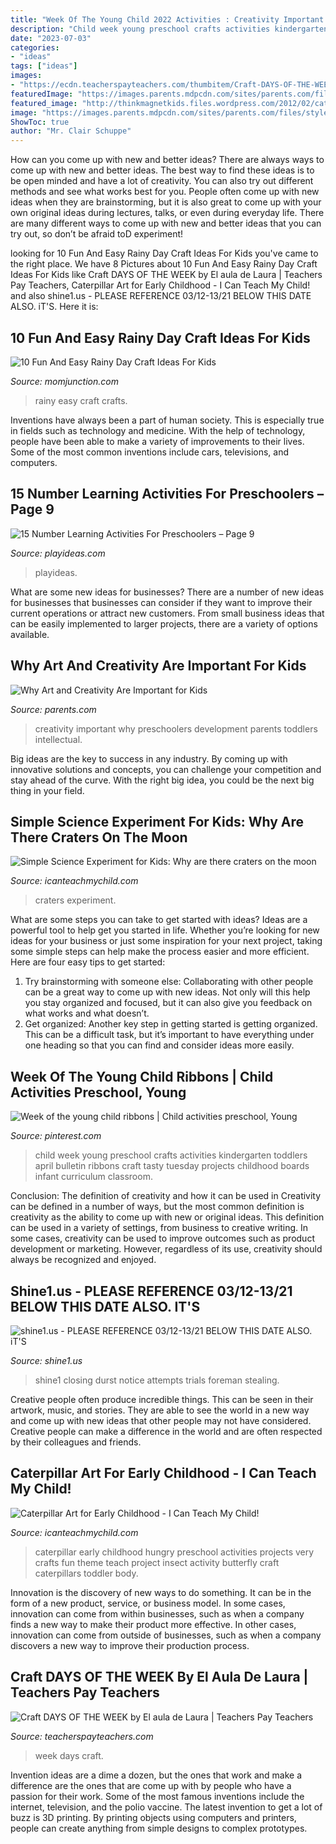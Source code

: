 ```yaml
---
title: "Week Of The Young Child 2022 Activities : Creativity Important Why Preschoolers Development Parents Toddlers Intellectual"
description: "Child week young preschool crafts activities kindergarten toddlers april bulletin ribbons craft tasty tuesday projects childhood boards infant curriculum classroom"
date: "2023-07-03"
categories:
- "ideas"
tags: ["ideas"]
images:
- "https://ecdn.teacherspayteachers.com/thumbitem/Craft-DAYS-OF-THE-WEEK-4130052-1539607147/original-4130052-1.jpg"
featuredImage: "https://images.parents.mdpcdn.com/sites/parents.com/files/styles/scale_1500_1500/public/images/550_102165448.jpg"
featured_image: "http://thinkmagnetkids.files.wordpress.com/2012/02/caterpillart.jpg"
image: "https://images.parents.mdpcdn.com/sites/parents.com/files/styles/scale_1500_1500/public/images/550_102165448.jpg"
ShowToc: true
author: "Mr. Clair Schuppe"
---
```



How can you come up with new and better ideas?
There are always ways to come up with new and better ideas. The best way to find these ideas is to be open minded and have a lot of creativity. You can also try out different methods and see what works best for you. People often come up with new ideas when they are brainstorming, but it is also great to come up with your own original ideas during lectures, talks, or even during everyday life. There are many different ways to come up with new and better ideas that you can try out, so don’t be afraid toD experiment!

	

		
looking for 10 Fun And Easy Rainy Day Craft Ideas For Kids you've came to the right place. We have 8 Pictures about 10 Fun And Easy Rainy Day Craft Ideas For Kids like Craft DAYS OF THE WEEK by El aula de Laura | Teachers Pay Teachers, Caterpillar Art for Early Childhood - I Can Teach My Child! and also shine1.us - PLEASE REFERENCE 03/12-13/21 BELOW THIS DATE ALSO. iT&#039;S. Here it is:
		
    
## 10 Fun And Easy Rainy Day Craft Ideas For Kids

<img loading=lazy src="https://cdn2.momjunction.com/wp-content/uploads/2016/01/10-Fun-Easy-Rainy-Day-Craft-Ideas-For-Kids-910x1024.jpg" onerror="this.onerror=null;this.src='https://tse1.mm.bing.net/th?id=OIP.mGmPzN8xmSMU3U8e_TVNtAHaIV&amp;pid=15.1';" alt="10 Fun And Easy Rainy Day Craft Ideas For Kids">

_Source: momjunction.com_

>rainy easy craft crafts. 

	

Inventions have always been a part of human society. This is especially true in fields such as technology and medicine. With the help of technology, people have been able to make a variety of improvements to their lives. Some of the most common inventions include cars, televisions, and computers.

    
## 15 Number Learning Activities For Preschoolers – Page 9

<img loading=lazy src="http://www.playideas.com/wp-content/uploads/2015/04/number-learning-activities.jpg" onerror="this.onerror=null;this.src='https://tse4.mm.bing.net/th?id=OIP.iOWjsLU3l6peLWSNdjeuJgHaKl&amp;pid=15.1';" alt="15 Number Learning Activities For Preschoolers – Page 9">

_Source: playideas.com_

>playideas. 

	

What are some new ideas for businesses?
There are a number of new ideas for businesses that businesses can consider if they want to improve their current operations or attract new customers. From small business ideas that can be easily implemented to larger projects, there are a variety of options available.

    
## Why Art And Creativity Are Important For Kids

<img loading=lazy src="https://images.parents.mdpcdn.com/sites/parents.com/files/styles/scale_1500_1500/public/images/550_102165448.jpg" onerror="this.onerror=null;this.src='https://tse2.mm.bing.net/th?id=OIP.XU3EOASCOuRfvgBtts_9NAHaHa&amp;pid=15.1';" alt="Why Art and Creativity Are Important for Kids">

_Source: parents.com_

>creativity important why preschoolers development parents toddlers intellectual. 

	

Big ideas are the key to success in any industry. By coming up with innovative solutions and concepts, you can challenge your competition and stay ahead of the curve. With the right big idea, you could be the next big thing in your field.

    
## Simple Science Experiment For Kids: Why Are There Craters On The Moon

<img loading=lazy src="https://www.icanteachmychild.com/wp-content/uploads/2014/04/Help-young-children-discover-why-there-are-craters-on-the-moon-with-this-simple-science-experiment-great-for-science-fairs.jpg" onerror="this.onerror=null;this.src='https://tse4.mm.bing.net/th?id=OIP.vEAgbR_vxHeK0Ena-AjX0QHaKX&amp;pid=15.1';" alt="Simple Science Experiment for Kids: Why are there craters on the moon">

_Source: icanteachmychild.com_

>craters experiment. 

	

What are some steps you can take to get started with ideas?
Ideas are a powerful tool to help get you started in life. Whether you’re looking for new ideas for your business or just some inspiration for your next project, taking some simple steps can help make the process easier and more efficient. Here are four easy tips to get started: 
1. Try brainstorming with someone else: Collaborating with other people can be a great way to come up with new ideas. Not only will this help you stay organized and focused, but it can also give you feedback on what works and what doesn’t. 
2. Get organized: Another key step in getting started is getting organized. This can be a difficult task, but it’s important to have everything under one heading so that you can find and consider ideas more easily. 

    
## Week Of The Young Child Ribbons | Child Activities Preschool, Young

<img loading=lazy src="https://i.pinimg.com/originals/10/dc/99/10dc99f3cbe0514eec7023f95af66a85.jpg" onerror="this.onerror=null;this.src='https://tse2.mm.bing.net/th?id=OIP.4se8Ax4Fc_w-khmP1dElzgHaJ4&amp;pid=15.1';" alt="Week of the young child ribbons | Child activities preschool, Young">

_Source: pinterest.com_

>child week young preschool crafts activities kindergarten toddlers april bulletin ribbons craft tasty tuesday projects childhood boards infant curriculum classroom. 

	

Conclusion: The definition of creativity and how it can be used in
Creativity can be defined in a number of ways, but the most common definition is creativity as the ability to come up with new or original ideas. This definition can be used in a variety of settings, from business to creative writing. In some cases, creativity can be used to improve outcomes such as product development or marketing. However, regardless of its use, creativity should always be recognized and enjoyed.

    
## Shine1.us - PLEASE REFERENCE 03/12-13/21 BELOW THIS DATE ALSO. IT&#039;S

<img loading=lazy src="http://www.shine1.us/yahoo_site_admin/assets/images/thumbnail.23112737_std.png" onerror="this.onerror=null;this.src='https://tse3.mm.bing.net/th?id=OIP.8CI1DjdzPaaqJGaYWwCWdgAAAA&amp;pid=15.1';" alt="shine1.us - PLEASE REFERENCE 03/12-13/21 BELOW THIS DATE ALSO. iT&#039;S">

_Source: shine1.us_

>shine1 closing durst notice attempts trials foreman stealing. 

	

Creative people often produce incredible things. This can be seen in their artwork, music, and stories. They are able to see the world in a new way and come up with new ideas that other people may not have considered. Creative people can make a difference in the world and are often respected by their colleagues and friends.

    
## Caterpillar Art For Early Childhood - I Can Teach My Child!

<img loading=lazy src="http://thinkmagnetkids.files.wordpress.com/2012/02/caterpillart.jpg" onerror="this.onerror=null;this.src='https://tse3.mm.bing.net/th?id=OIP.EQKXeHsmaw2mLzzkm0uZMAHaJW&amp;pid=15.1';" alt="Caterpillar Art for Early Childhood - I Can Teach My Child!">

_Source: icanteachmychild.com_

>caterpillar early childhood hungry preschool activities projects very crafts fun theme teach project insect activity butterfly craft caterpillars toddler body. 

	

Innovation is the discovery of new ways to do something. It can be in the form of a new product, service, or business model. In some cases, innovation can come from within businesses, such as when a company finds a new way to make their product more effective. In other cases, innovation can come from outside of businesses, such as when a company discovers a new way to improve their production process.

    
## Craft DAYS OF THE WEEK By El Aula De Laura | Teachers Pay Teachers

<img loading=lazy src="https://ecdn.teacherspayteachers.com/thumbitem/Craft-DAYS-OF-THE-WEEK-4130052-1539607147/original-4130052-1.jpg" onerror="this.onerror=null;this.src='https://tse4.mm.bing.net/th?id=OIP.bHy74VV_OF6n3brx_mXlogAAAA&amp;pid=15.1';" alt="Craft DAYS OF THE WEEK by El aula de Laura | Teachers Pay Teachers">

_Source: teacherspayteachers.com_

>week days craft. 

	

Invention ideas are a dime a dozen, but the ones that work and make a difference are the ones that are come up with by people who have a passion for their work. Some of the most famous inventions include the internet, television, and the polio vaccine. The latest invention to get a lot of buzz is 3D printing. By printing objects using computers and printers, people can create anything from simple designs to complex prototypes.

